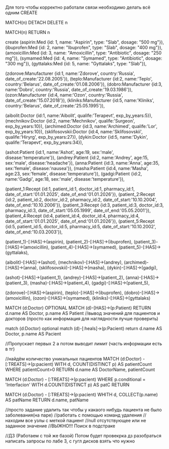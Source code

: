 Для того чтобы корректно работали связи необходимо делать всё одним CREATE

MATCH(n) DETACH DELETE n

MATCH(n) RETURN n


create (aspirin:Med {id: 1, name: "Aspirin", type: "Slab", dosage:
"500 mg"}),
(ibuprofen:Med {id: 2, name: "Ibuprofen", type: "Slab", dosage:
"400 mg"}),
(amoxicillin:Med {id: 3, name: "Amoxicillin", type: "Antibiotic", dosage:
"250 mg"}),
(symamed:Med {id: 4, name: "Symamed", type: "Antibiotic", dosage: "300 mg"}),
(gyttalaks:Med {id: 5, name: "Gyttalaks", type: "Slab"}),

(zdorove:Manufacturer {id:1, name:'Zdorove', country:'Russia', date_of_create:'22.08.2005'}),
(teplo:Manufacturer {id:2, name:'Teplo', country:'Belarus', date_of_create:'01.08.2006'}), 
(dobro:Manufacturer {id:3, name:'Dobro', country:'Russia', date_of_create:'19.03.1986'}),
(ozon:Manufacturer {id:4, name:'Ozon', country:'Russia', date_of_create:'15.07.2018'}),
(kliniks:Manufacturer {id:5, name:'Kliniks', country:'Belarus', date_of_create:'25.05.1995'}),

(aibolit:Doctor {id:1, name:'Aibolit', qualife:'Terapevt', exp_by_years:5}),
(mechnikov:Doctor {id:2, name:'Mechnikov', qualife:'Surgeon', exp_by_years:10}),
(archimed:Doctor {id:3, name:'Archimed', qualife:'Lor', exp_by_years:10}),
(sklifosovskii:Doctor {id:4, name:'Sklifosovskii', qualife:'Hiryrg', exp_by_years:27}),
(dykin:Doctor {id:5, name:'Dykin', qualife:'Terapevt', exp_by_years:34}),

(ashot:Patient {id:1, name:'Ashot', age:19, sex:'male', disease:'temperature'}),
(andrey:Patient {id:2, name:'Andrey', age:15, sex:'male', disease:'headache'}),
(anna:Patient {id:3, name:'Anna', age:35, sex:'female', disease:'nausea'}),
(masha:Patient {id:4, name:'Masha', age:23, sex:'female', disease:'temperature'}),
(gadgi:Patient {id:2, name:'Gadgi', age:18, sex:'male', disease:'temperature'}),

(patient_1:Recept {id:1, patient_id:1, doctor_id:1, pharmacy_id:1, date_of_start:'01.01.2025', date_of_end:'01.01.2026'}), 
(patient_2:Recept {id:2, patient_id:2, doctor_id:2, pharmacy_id:2, date_of_start:'10.10.2004', date_of_end:'10.10.2006'}), 
(patient_3:Recept {id:3, patient_id:3, doctor_id:3, pharmacy_id:3, date_of_start:'05.05.1999', date_of_end:'05.05.2001'}), 
(patient_4:Recept {id:4, patient_id:4, doctor_id:4, pharmacy_id:4, date_of_start:'01.01.2025', date_of_end:'01.01.2026'}), 
(patient_5:Recept {id:5, patient_id:5, doctor_id:5, pharmacy_id:5, date_of_start:'10.10.2002', date_of_end:'10.03.2003'}),


(patient_1)-[:HAS]->(aspirin),
(patient_2)-[:HAS]->(ibuprofen),
(patient_3)-[:HAS]->(amoxicillin),
(patient_4)-[:HAS]->(symamed),
(patient_5)-[:HAS]->(gyttalaks),

(aibolit)-[:HAS]->(ashot),
(mechnikov)-[:HAS]->(andrey),
(archimed)-[:HAS]->(anna),
(sklifosovskii)-[:HAS]->(masha),
(dykin)-[:HAS]->(gadgi),

(ashot)-[:HAS]->(patient_1),
(andrey)-[:HAS]->(patient_2),
(anna)-[:HAS]->(patient_3),
(masha)-[:HAS]->(patient_4),
(gadgi)-[:HAS]->(patient_5),

(zdorove)-[:HAS]->(aspirin),
(teplo)-[:HAS]->(ibuprofen),
(dobro)-[:HAS]->(amoxicillin),
(ozon)-[:HAS]->(symamed),
(kliniks)-[:HAS]->(gyttalaks)

MATCH (d:Doctor)
OPTIONAL MATCH (d)-[HAS]->(p:Patient)
RETURN d.name AS Doctor, p.name AS Patient  //вывод значений для пациентов и докторов (просто как информация для наглядности лучше проверить)


match (d:Doctor) optional match (d)-[:heals]->(p:Pacient) return d.name AS Doctor, p.name AS Pacient


//Пропускает первых 2 а потом выводит лимит (часть информации есть в тг)


//найдём количество уникальных пациентов
MATCH (d:Doctor) - [:TREATS]->(p:pacient)
WITH d, COUNT(DISTINCT p) AS
patientCount
WHERE patientCount>0
RETURN d.name AS
DoctorName, patientCount

MATCH (d:Doctor) - [:TREATS]->(p:pacient)
WHERE p.conditional = 'Interfacion'
WITH d.COUNT(DISTINCT p) AS patC
RETURN

MATCH (d:Doctor) - [:TREATS]->(p:pacient)
WHITH d, COLLECT(p.name) AS patName
RETURN d.name, patName

//просто задание удалить так чтобы у какаого нибудь пациента не было заболевания(на паре)
//работать с помощью команд удаления
//находим все узлы с меткой пациент
//null отсутствующее или не заданное значение
//ВЫЖНО!!! Поиск в подстраке

//ДЗ (Работаем с той же базой) Потом будет провекрка дз
разобраться написать запросы по лабе 3, с гугл дисков взять что нужно

